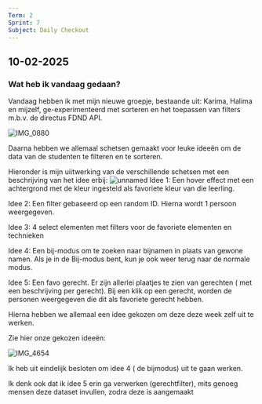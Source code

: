 ```yaml
---
Term: 2  
Sprint: 7  
Subject: Daily Checkout  
---
```


## 10-02-2025

### Wat heb ik vandaag gedaan?

Vandaag hebben ik met mijn nieuwe groepje, bestaande uit: Karima, Halima en mijzelf, ge-experimenteerd met sorteren en het toepassen van filters m.b.v. de directus FDND API.

![IMG_0880](https://github.com/user-attachments/assets/d24fe594-2732-4c34-8aa5-ad0c3ca11dfa)


Daarna hebben we allemaal schetsen gemaakt voor leuke ideeën om de data van de studenten te filteren en te sorteren.

Hieronder is mijn uiitwerking van de verschillende schetsen met een beschrijving van het idee erbij:
![unnamed](https://github.com/user-attachments/assets/a3175f69-df37-4eae-80b3-1b264e510151)
Idee 1: Een hover effect met een achtergrond met de kleur ingesteld als favoriete kleur van die leerling.  

Idee 2: Een filter gebaseerd op een random ID. Hierna wordt 1 persoon weergegeven.
  
Idee 3: 4 select elementen met filters voor de favoriete elementen en technieken
  
Idee 4: Een bij-modus om te zoeken naar bijnamen in plaats van gewone namen. Als je in de Bij-modus bent, kun je ook weer terug naar de normale modus.
  
Idee 5: Een favo gerecht. Er zijn allerlei plaatjes te zien van gerechten ( met een beschrijving per gerecht). Bij een klik op een gerecht, worden de personen weergegeven die dit als favoriete gerecht hebben.


Hierna hebben we allemaal een idee gekozen om deze deze week zelf uit te werken.

Zie hier onze gekozen ideeën:


![IMG_4654](https://github.com/user-attachments/assets/3ca9cf58-c586-4dd6-ae7b-95787720c806)


Ik heb uit eindelijk besloten om idee 4 ( de bijmodus) uit te gaan werken.

Ik denk ook dat ik idee 5 erin ga verwerken (gerechtfilter), mits genoeg mensen deze dataset invullen, zodra deze is aangemaakt

